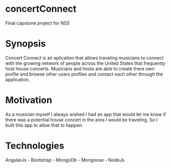 # concertConnect
Final capstone project for NSS

# Synopsis 

Concert Connect is an aplication that allows traveling musicians to connect with the growing network of people across the United States that frequently host house concerts.
Musicians and hosts are able to create there own profile and browse other users profiles and contact each other through the application. 


# Motivation

As a musician myself I always wished I had an app that would let me know if there was a potential house concert in the area I would be traveling, So I built this app to allow that to happen. 

# Technologies 

AngularJs - Bootstrap - MongoDb - Mongoose - NodeJs 

